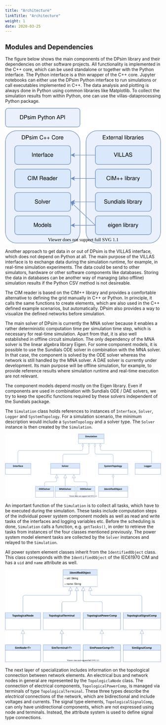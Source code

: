 ```yaml
---
title: "Architecture"
linkTitle: "Architecture"
weight: 1
date: 2020-03-25
---
```


## Modules and Dependencies

The figure below shows the main components of the DPsim library and their dependencies on other software projects.
All functionality is implemented in the C++ core, which can be used standalone or together with the Python interface.
The Python interface is a thin wrapper of the C++ core.
Jupyter notebooks can either use the DPsim Python interface to run simulations or call executables implemented in C++.
The data analysis and plotting is always done in Python using common libraries like Matplotlib.
To collect the simulation results from within Python, one can use the villas-dataprocessing Python package.

![image](dpsim_modules.svg)

Another approach to get data in or out of DPsim is the VILLAS interface, which does not depend on Python at all.
The main purpose of the VILLAS interface is to exchange data during the simulation runtime, for example, in real-time simulation experiments.
The data could be send to other simulators, hardware or other software components like databases.
Storing the data in databases can be another way of managing (also offline) simulation results if the Python CSV method is not desireable.

The CIM reader is based on the CIM++ library and provides a comfortable alternative to defining the grid manually in C++ or Python.
In principle, it calls the same functions to create elements, which are also used in the C++ defined example scenarios, but automatically.
DPsim also provides a way to visualize the defined networks before simulation.

The main solver of DPsim is currently the MNA solver because it enables a rather deterministic computation time per simulation time step, which is necessary for real-time simulation.
Apart from that, it is also well established in offline circuit simulation.
The only dependency of the MNA solver is the linear algebra library Eigen.
For some component models, it is possible to use the Sundials ODE solver in combination with the MNA solver. In that case, the component is solved by the ODE solver whereas the network is still handled by the MNA solver.
A DAE solver is currently under development.
Its main purpose will be offline simulation, for example, to provide reference results where simulation runtime and real-time execution are not relevant.

The component models depend mostly on the Eigen library.
Even if components are used in combination with Sundials ODE / DAE solvers, we try to keep the specific functions required by these solvers independent of the Sundials package.

The `Simulation` class holds references to instances of `Interface`, `Solver`, `Logger` and `SystemTopology`.
For a simulation scenario, the minimum description would include a `SystemTopology` and a solver type.
The `Solver` instance is then created by the `Simulation`.

![image](dpsim_classes_simulation.svg)

An important function of the `Simulation` is to collect all tasks, which have to be executed during the simulation.
These tasks include computation steps of the individual power system component models as well as read and write tasks of the interfaces and logging variables etc.
Before the scheduling is done, `Simulation` calls a function, e.g. `getTasks()`, in order to retrieve the tasks from instances of the four classes mentioned previously.
The power system model element tasks are collected by the `Solver` instances and relayed to the `Simulation`.

All power system element classes inherit from the `IdentifiedObject` class.
This class corresponds with the `IdentifiedObject` of the IEC61970 CIM and has a `uid` and `name` attribute as well.

![image](dpsim_classes_identifiedobject.svg)

The next layer of specialization includes information on the topological connection between network elements.
An electrical bus and network nodes in general are represented by the `TopologiclaNode` class.
The connection of electrical components, `TopologicalPowerComp`, is managed via terminals of type `TopologicalTerminal`.
These three types describe the _electrical_ connections of the network, which are bidirectional and include voltages and currents.
The signal type elements, `TopologicalSignalComp`, can only have unidirectional components, which are not expressed using node and terminals.
Instead, the attribute system is used to define signal type connections.